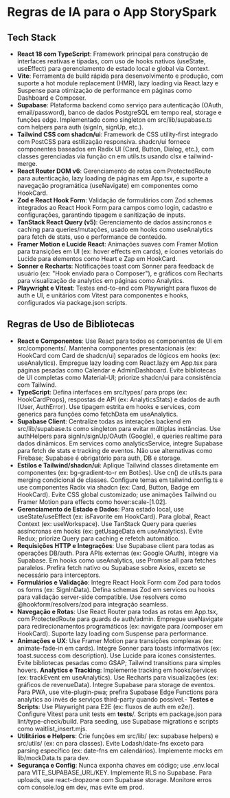 # Regras de IA para o App StorySpark

## Tech Stack

- **React 18 com TypeScript**: Framework principal para construção de interfaces reativas e tipadas, com uso de hooks nativos (useState, useEffect) para gerenciamento de estado local e global via Context.
- **Vite**: Ferramenta de build rápida para desenvolvimento e produção, com suporte a hot module replacement (HMR), lazy loading via React.lazy e Suspense para otimização de performance em páginas como Dashboard e Composer.
- **Supabase**: Plataforma backend como serviço para autenticação (OAuth, email/password), banco de dados PostgreSQL em tempo real, storage e funções edge. Implementado como singleton em src/lib/supabase.ts com helpers para auth (signIn, signUp, etc.).
- **Tailwind CSS com shadcn/ui**: Framework de CSS utility-first integrado com PostCSS para estilização responsiva. shadcn/ui fornece componentes baseados em Radix UI (Card, Button, Dialog, etc.), com classes gerenciadas via função cn em utils.ts usando clsx e tailwind-merge.
- **React Router DOM v6**: Gerenciamento de rotas com ProtectedRoute para autenticação, lazy loading de páginas em App.tsx, e suporte a navegação programática (useNavigate) em componentes como HookCard.
- **Zod e React Hook Form**: Validação de formulários com Zod schemas integrados ao React Hook Form para campos como login, cadastro e configurações, garantindo tipagem e sanitização de inputs.
- **TanStack React Query (v5)**: Gerenciamento de dados assíncronos e caching para queries/mutações, usado em hooks como useAnalytics para fetch de stats, uso e performance de conteúdo.
- **Framer Motion e Lucide React**: Animações suaves com Framer Motion para transições em UI (ex: hover effects em cards), e ícones vetoriais do Lucide para elementos como Heart e Zap em HookCard.
- **Sonner e Recharts**: Notificações toast com Sonner para feedback de usuário (ex: "Hook enviado para o Composer"), e gráficos com Recharts para visualização de analytics em páginas como Analytics.
- **Playwright e Vitest**: Testes end-to-end com Playwright para fluxos de auth e UI, e unitários com Vitest para componentes e hooks, configurados via package.json scripts.

## Regras de Uso de Bibliotecas

- **React e Componentes**: Use React para todos os componentes de UI em src/components/. Mantenha componentes presentacionais (ex: HookCard com Card de shadcn/ui) separados de lógicos em hooks (ex: useAnalytics). Empregue lazy loading com React.lazy em App.tsx para páginas pesadas como Calendar e AdminDashboard. Evite bibliotecas de UI completas como Material-UI; priorize shadcn/ui para consistência com Tailwind.
- **TypeScript**: Defina interfaces em src/types/ para props (ex: HookCardProps), respostas de API (ex: AnalyticsStats) e dados de auth (User, AuthError). Use tipagem estrita em hooks e services, com generics para funções como fetchData em useAnalytics.
- **Supabase Client**: Centralize todas as interações backend em src/lib/supabase.ts como singleton para evitar múltiplas instâncias. Use authHelpers para signIn/signUp/OAuth (Google), e queries realtime para dados dinâmicos. Em services como analyticsService, integre Supabase para fetch de stats e tracking de eventos. Não use alternativas como Firebase; Supabase é obrigatório para auth, DB e storage.
- **Estilos e Tailwind/shadcn/ui**: Aplique Tailwind classes diretamente em componentes (ex: bg-gradient-to-r em Botões). Use cn() de utils.ts para merging condicional de classes. Configure temas em tailwind.config.ts e use componentes Radix via shadcn (ex: Card, Button, Badge em HookCard). Evite CSS global customizado; use animações Tailwind ou Framer Motion para effects como hover:scale-[1.02].
- **Gerenciamento de Estado e Dados**: Para estado local, use useState/useEffect (ex: isFavorite em HookCard). Para global, React Context (ex: useWorkspace). Use TanStack Query para queries assíncronas em hooks (ex: getUsageData em useAnalytics). Evite Redux; priorize Query para caching e refetch automático.
- **Requisições HTTP e Integrações**: Use Supabase client para todas as operações DB/auth. Para APIs externas (ex: Google OAuth), integre via Supabase. Em hooks como useAnalytics, use Promise.all para fetches paralelos. Prefira fetch nativo ou Supabase sobre Axios, exceto se necessário para interceptors.
- **Formulários e Validação**: Integre React Hook Form com Zod para todos os forms (ex: SignInData). Defina schemas Zod em services ou hooks para validação server-side compatible. Use resolvers como @hookform/resolvers/zod para integração seamless.
- **Navegação e Rotas**: Use React Router para todas as rotas em App.tsx, com ProtectedRoute para guards de auth/admin. Empregue useNavigate para redirecionamentos programáticos (ex: navigate para /composer em HookCard). Suporte lazy loading com Suspense para performance.
- **Animações e UX**: Use Framer Motion para transições complexas (ex: animate-fade-in em cards). Integre Sonner para toasts informativos (ex: toast.success com description). Use Lucide para ícones consistentes. Evite bibliotecas pesadas como GSAP; Tailwind transitions para simples hovers.
 **Analytics e Tracking**: Implemente tracking em hooks/services (ex: trackEvent em useAnalytics). Use Recharts para visualizações (ex: gráficos de revenueData). Integre Supabase para storage de eventos. Para PWA, use vite-plugin-pwa; prefira Supabase Edge Functions para analytics ao invés de serviços third-party quando possível.- **Testes e Scripts**: Use Playwright para E2E (ex: fluxos de auth em e2e/). Configure Vitest para unit tests em __tests__/. Scripts em package.json para lint/type-check/build. Para seeding, use Supabase migrations e scripts como waitlist_insert.mjs.
- **Utilitários e Helpers**: Crie funções em src/lib/ (ex: supabase helpers) e src/utils/ (ex: cn para classes). Evite Lodash/date-fns exceto para parsing específico (ex: date-fns em calendários). Implemente mocks em lib/mockData.ts para dev.
- **Segurança e Config**: Nunca exponha chaves em código; use .env.local para VITE_SUPABASE_URL/KEY. Implemente RLS no Supabase. Para uploads, use react-dropzone com Supabase storage. Monitore erros com console.log em dev, mas evite em prod.